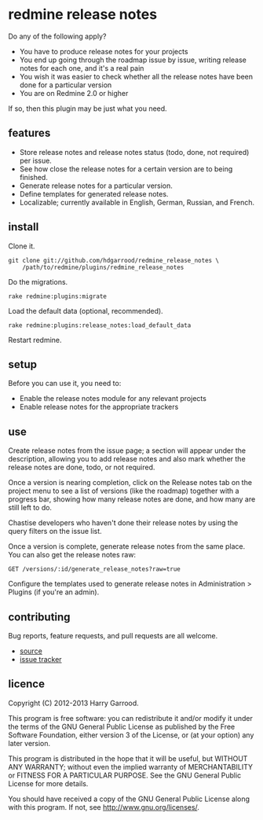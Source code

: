 # redmine release notes

Do any of the following apply?

* You have to produce release notes for your projects
* You end up going through the roadmap issue by issue, writing release notes
  for each one, and it's a real pain
* You wish it was easier to check whether all the release notes have been done
  for a particular version
* You are on Redmine 2.0 or higher

If so, then this plugin may be just what you need.

## features

* Store release notes and release notes status (todo, done, not required) per
  issue.
* See how close the release notes for a certain version are to being finished.
* Generate release notes for a particular version.
* Define templates for generated release notes.
* Localizable; currently available in English, German, Russian, and French.

## install

Clone it.

    git clone git://github.com/hdgarrood/redmine_release_notes \
        /path/to/redmine/plugins/redmine_release_notes

Do the migrations.

    rake redmine:plugins:migrate

Load the default data (optional, recommended).

    rake redmine:plugins:release_notes:load_default_data

Restart redmine.

## setup

Before you can use it, you need to:

* Enable the release notes module for any relevant projects
* Enable release notes for the appropriate trackers

## use

Create release notes from the issue page; a section will appear under the
description, allowing you to add release notes and also mark whether the
release notes are done, todo, or not required.

Once a version is nearing completion, click on the Release notes tab on the
project menu to see a list of versions (like the roadmap) together with a
progress bar, showing how many release notes are done, and how many are still
left to do.

Chastise developers who haven't done their release notes by using the query
filters on the issue list.

Once a version is complete, generate release notes from the same place. You can
also get the release notes raw:

    GET /versions/:id/generate_release_notes?raw=true

Configure the templates used to generate release notes in Administration >
Plugins (if you're an admin).

## contributing

Bug reports, feature requests, and pull requests are all welcome.

* [source](https://github.com/hdgarrood/redmine_release_notes)
* [issue tracker](https://github.com/hdgarrood/redmine_release_notes/issues)

## licence

Copyright (C) 2012-2013 Harry Garrood.

This program is free software: you can redistribute it and/or modify it under
the terms of the GNU General Public License as published by the Free Software
Foundation, either version 3 of the License, or (at your option) any later
version.

This program is distributed in the hope that it will be useful, but WITHOUT ANY
WARRANTY; without even the implied warranty of MERCHANTABILITY or FITNESS FOR A
PARTICULAR PURPOSE. See the GNU General Public License for more details.

You should have received a copy of the GNU General Public License along with
this program. If not, see <http://www.gnu.org/licenses/>.
